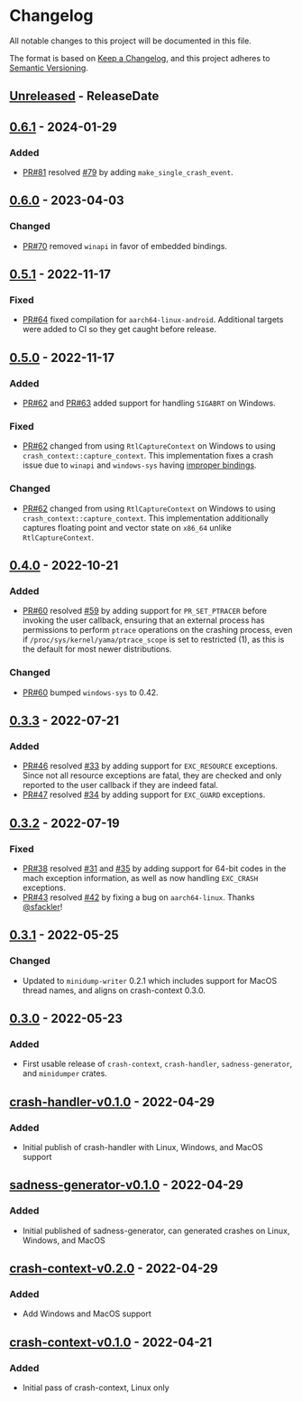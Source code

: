 <!-- markdownlint-disable blanks-around-headings blanks-around-lists no-duplicate-heading -->

# Changelog

All notable changes to this project will be documented in this file.

The format is based on [Keep a Changelog](https://keepachangelog.com/en/1.0.0/),
and this project adheres to [Semantic Versioning](https://semver.org/spec/v2.0.0.html).

<!-- next-header -->
## [Unreleased] - ReleaseDate
## [0.6.1] - 2024-01-29
### Added
- [PR#81](https://github.com/EmbarkStudios/crash-handling/pull/81) resolved [#79](https://github.com/EmbarkStudios/crash-handling/issues/79) by adding `make_single_crash_event`.

## [0.6.0] - 2023-04-03
### Changed
- [PR#70](https://github.com/EmbarkStudios/crash-handling/pull/70) removed `winapi` in favor of embedded bindings.

## [0.5.1] - 2022-11-17
### Fixed
- [PR#64](https://github.com/EmbarkStudios/crash-handling/pull/64) fixed compilation for `aarch64-linux-android`. Additional targets were added to CI so they get caught before release.

## [0.5.0] - 2022-11-17
### Added
- [PR#62](https://github.com/EmbarkStudios/crash-handling/pull/62) and [PR#63](https://github.com/EmbarkStudios/crash-handling/pull/63) added support for handling `SIGABRT` on Windows.

### Fixed
- [PR#62](https://github.com/EmbarkStudios/crash-handling/pull/62) changed from using `RtlCaptureContext` on Windows to using `crash_context::capture_context`. This implementation fixes a crash issue due to `winapi` and `windows-sys` having [improper bindings](https://github.com/microsoft/win32metadata/issues/1044).

### Changed
- [PR#62](https://github.com/EmbarkStudios/crash-handling/pull/62) changed from using `RtlCaptureContext` on Windows to using `crash_context::capture_context`. This implementation additionally captures floating point and vector state on `x86_64` unlike `RtlCaptureContext`.

## [0.4.0] - 2022-10-21
### Added
- [PR#60](https://github.com/EmbarkStudios/crash-handling/pull/60) resolved [#59](https://github.com/EmbarkStudios/crash-handling/issues/59) by adding support for `PR_SET_PTRACER` before invoking the user callback, ensuring that an external process has permissions to perform `ptrace` operations on the crashing process, even if `/proc/sys/kernel/yama/ptrace_scope` is set to restricted (1), as this is the default for most newer distributions.

### Changed
- [PR#60](https://github.com/EmbarkStudios/crash-handling/pull/60) bumped `windows-sys` to 0.42.

## [0.3.3] - 2022-07-21
### Added
- [PR#46](https://github.com/EmbarkStudios/crash-handling/pull/46) resolved [#33](https://github.com/EmbarkStudios/crash-handling/issues/33) by adding support for `EXC_RESOURCE` exceptions. Since not all resource exceptions are fatal, they are checked and only reported to the user callback if they are indeed fatal.
- [PR#47](https://github.com/EmbarkStudios/crash-handling/pull/47) resolved [#34](https://github.com/EmbarkStudios/crash-handling/issues/34) by adding support for `EXC_GUARD` exceptions.

## [0.3.2] - 2022-07-19
### Fixed
- [PR#38](https://github.com/EmbarkStudios/crash-handling/pull/38) resolved [#31](https://github.com/EmbarkStudios/crash-handling/issues/31) and [#35](https://github.com/EmbarkStudios/crash-handling/issues/35) by adding support for 64-bit codes in the mach exception information, as well as now handling `EXC_CRASH` exceptions.
- [PR#43](https://github.com/EmbarkStudios/crash-handling/pull/42) resolved [#42](https://github.com/EmbarkStudios/crash-handling/issues/42) by fixing a bug on `aarch64-linux`. Thanks [@sfackler](https://github.com/sfackler)!

## [0.3.1] - 2022-05-25
### Changed
- Updated to `minidump-writer` 0.2.1 which includes support for MacOS thread names, and aligns on crash-context 0.3.0.

## [0.3.0] - 2022-05-23
### Added
- First usable release of `crash-context`, `crash-handler`, `sadness-generator`, and `minidumper` crates.

## [crash-handler-v0.1.0] - 2022-04-29
### Added
- Initial publish of crash-handler with Linux, Windows, and MacOS support

## [sadness-generator-v0.1.0] - 2022-04-29
### Added
- Initial published of sadness-generator, can generated crashes on Linux, Windows, and MacOS

## [crash-context-v0.2.0] - 2022-04-29
### Added
- Add Windows and MacOS support

## [crash-context-v0.1.0] - 2022-04-21
### Added
- Initial pass of crash-context, Linux only

<!-- next-url -->
[Unreleased]: https://github.com/EmbarkStudios/crash-handling/compare/crash-handler-0.6.1...HEAD
[0.6.1]: https://github.com/EmbarkStudios/crash-handling/compare/crash-handler-0.6.0...crash-handler-0.6.1
[0.6.0]: https://github.com/EmbarkStudios/crash-handling/compare/crash-handler-0.5.1...crash-handler-0.6.0
[0.5.1]: https://github.com/EmbarkStudios/crash-handling/compare/crash-handler-0.5.0...crash-handler-0.5.1
[0.5.0]: https://github.com/EmbarkStudios/crash-handling/compare/crash-handler-0.4.0...crash-handler-0.5.0
[0.4.0]: https://github.com/EmbarkStudios/crash-handling/compare/crash-handler-0.3.3...crash-handler-0.4.0
[0.3.3]: https://github.com/EmbarkStudios/crash-handling/compare/crash-handler-0.3.2...crash-handler-0.3.3
[0.3.2]: https://github.com/EmbarkStudios/crash-handling/compare/0.3.1...crash-handler-0.3.2
[0.3.1]: https://github.com/EmbarkStudios/crash-handling/compare/0.3.1...0.3.1
[0.3.0]: https://github.com/EmbarkStudios/crash-handling/compare/crash-handler-v0.1.0...0.3.0
[crash-handler-v0.1.0]: https://github.com/EmbarkStudios/crash-handling/releases/tag/crash-handler-v0.1.0
[sadness-generator-v0.1.0]: https://github.com/EmbarkStudios/crash-handling/releases/tag/sadness-generator-v0.1.0
[crash-context-v0.2.0]: https://github.com/EmbarkStudios/crash-handling/releases/tag/crash-context-v0.2.0
[crash-context-v0.1.0]: https://github.com/EmbarkStudios/crash-handling/releases/tag/crash-context-v0.1.0
